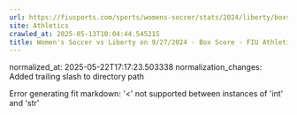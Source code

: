```yaml
---
url: https://fiusports.com/sports/womens-soccer/stats/2024/liberty/boxscore/12506/
site: Athletics
crawled_at: 2025-05-13T10:04:44.545215
title: Women's Soccer vs Liberty on 9/27/2024 - Box Score - FIU Athletics
---
```

normalized_at: 2025-05-22T17:17:23.503338
normalization_changes: Added trailing slash to directory path

Error generating fit markdown: '<' not supported between instances of 'int' and 'str'